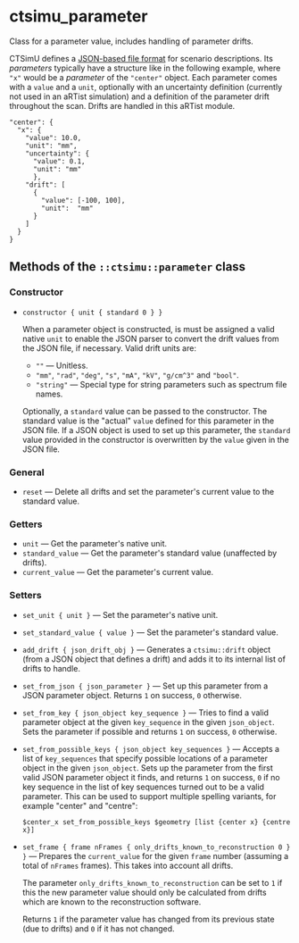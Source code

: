 # ctsimu_parameter
Class for a parameter value, includes handling of parameter drifts.

CTSimU defines a [JSON-based file format](https://bamresearch.github.io/ctsimu-scenarios) for scenario descriptions. Its *parameters* typically have a structure like in the following example, where `"x"` would be a *parameter* of the `"center"` object. Each parameter comes with a `value` and a `unit`, optionally with an uncertainty definition (currently not used in an aRTist simulation) and a definition of the parameter drift throughout the scan. Drifts are handled in this aRTist module.

    "center": {
      "x": {
        "value": 10.0,
        "unit": "mm",
        "uncertainty": {
          "value": 0.1,
          "unit": "mm"
          },
        "drift": [
          {
            "value": [-100, 100],
            "unit":  "mm"
          }
        ]
      }
    }

## Methods of the `::ctsimu::parameter` class

### Constructor

* `constructor { unit { standard 0 } }`

    When a parameter object is constructed, is must be assigned a valid native `unit` to enable the JSON parser to convert the drift values from the JSON file, if necessary. Valid drift units are:

    + `""` — Unitless.
    + `"mm"`, `"rad"`, `"deg"`, `"s"`, `"mA"`, `"kV"`, `"g/cm^3"` and `"bool"`.
    + `"string"` — Special type for string parameters such as spectrum file names.

    Optionally, a `standard` value can be passed to the constructor. The standard value is the "actual" `value` defined for this parameter in the JSON file. If a JSON object is used to set up this parameter, the `standard` value provided in the constructor is overwritten by the `value` given in the JSON file.

### General

* `reset` — Delete all drifts and set the parameter's current value to the standard value.

### Getters

* `unit` — Get the parameter's native unit.
* `standard_value` — Get the parameter's standard value (unaffected by drifts).
* `current_value` — Get the parameter's current value.

### Setters

* `set_unit { unit }` — Set the parameter's native unit.
* `set_standard_value { value }` — Set the parameter's standard value.
* `add_drift { json_drift_obj }` — Generates a `ctsimu::drift` object (from a JSON object that defines a drift) and adds it to its internal list of drifts to handle.
* `set_from_json { json_parameter }` — Set up this parameter from a JSON parameter object. Returns `1` on success, `0` otherwise.
* `set_from_key { json_object key_sequence }` — Tries to find a valid parameter object at the given `key_sequence` in the given `json_object`. Sets the parameter if possible and returns `1` on success, `0` otherwise.
* `set_from_possible_keys { json_object key_sequences }` — Accepts a list of `key_sequences` that specify possible locations of a parameter object in the given `json_object`. Sets up the parameter from the first valid JSON parameter object it finds, and returns `1` on success, `0` if no key sequence in the list of key sequences turned out to be a valid parameter. This can be used to support multiple spelling variants, for example "center" and "centre":

      $center_x set_from_possible_keys $geometry [list {center x} {centre x}]

* `set_frame { frame nFrames { only_drifts_known_to_reconstruction 0 } }` — Prepares the `current_value` for the given `frame` number (assuming a total of `nFrames` frames). This takes into account all drifts. 
    
    The parameter `only_drifts_known_to_reconstruction` can be set to `1` if this the new parameter value should only be calculated from drifts which are known to the reconstruction software.

    Returns `1` if the parameter value has changed from its previous state (due to drifts) and `0` if it has not changed.